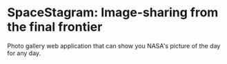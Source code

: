 # SpaceStagram: Image-sharing from the final frontier

Photo gallery web application that can show you NASA's picture of the day for any day.

